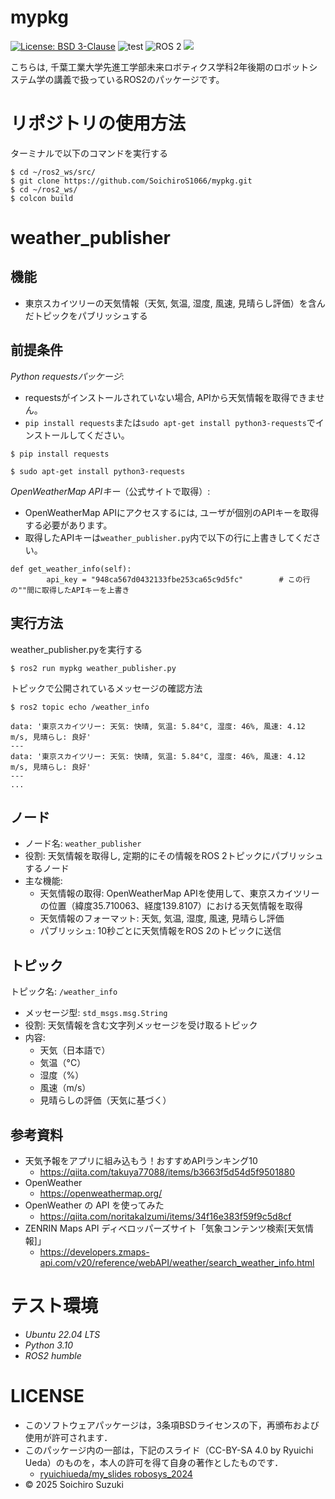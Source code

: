 # mypkg
[![License: BSD 3-Clause](https://img.shields.io/badge/License-BSD%203--Clause-blue.svg)](https://opensource.org/licenses/BSD-3-Clause)
![test](https://github.com/SoichiroS1066/mypkg/actions/workflows/test_counter_processor.yml/badge.svg)
<img src="https://img.shields.io/badge/ROS%202-00A1A7.svg?logo=ros&logoColor=white&style=for-the-badge" alt="ROS 2">
<img src="https://img.shields.io/badge/-Python-yellow.svg?logo=python&style=for-the-badge">


こちらは, 千葉工業大学先進工学部未来ロボティクス学科2年後期のロボットシステム学の講義で扱っているROS2のパッケージです。

# リポジトリの使用方法

ターミナルで以下のコマンドを実行する
```
$ cd ~/ros2_ws/src/
$ git clone https://github.com/SoichiroS1066/mypkg.git
$ cd ~/ros2_ws/
$ colcon build
```

# weather_publisher

## 機能
- 東京スカイツリーの天気情報（天気, 気温, 湿度, 風速, 見晴らし評価）を含んだトピックをパブリッシュする

## 前提条件 
*Python requestsパッケージ*: 
- requestsがインストールされていない場合, APIから天気情報を取得できません。   
- `pip install requests`または`sudo apt-get install python3-requests`でインストールしてください。
```
$ pip install requests
```
```
$ sudo apt-get install python3-requests
```

*OpenWeatherMap APIキー*（公式サイトで取得）:
- OpenWeatherMap APIにアクセスするには, ユーザが個別のAPIキーを取得する必要があります。
- 取得したAPIキーは`weather_publisher.py`内で以下の行に上書きしてください。
```
def get_weather_info(self):
        api_key = "948ca567d0432133fbe253ca65c9d5fc"        # この行の""間に取得したAPIキーを上書き
```

## 実行方法
weather_publisher.pyを実行する
```
$ ros2 run mypkg weather_publisher.py
``` 

トピックで公開されているメッセージの確認方法
```
$ ros2 topic echo /weather_info
```
```
data: '東京スカイツリー: 天気: 快晴, 気温: 5.84°C, 湿度: 46%, 風速: 4.12 m/s, 見晴らし: 良好'
---
data: '東京スカイツリー: 天気: 快晴, 気温: 5.84°C, 湿度: 46%, 風速: 4.12 m/s, 見晴らし: 良好'
---
...
```

## ノード
- ノード名: `weather_publisher`
- 役割: 天気情報を取得し, 定期的にその情報をROS 2トピックにパブリッシュするノード
- 主な機能:
    - 天気情報の取得: OpenWeatherMap APIを使用して、東京スカイツリーの位置（緯度35.710063、経度139.8107）における天気情報を取得
    - 天気情報のフォーマット: 天気, 気温, 湿度, 風速, 見晴らし評価
    - パブリッシュ: 10秒ごとに天気情報をROS 2のトピックに送信

## トピック
トピック名: `/weather_info`
- メッセージ型: `std_msgs.msg.String`
- 役割: 天気情報を含む文字列メッセージを受け取るトピック
- 内容:
    - 天気（日本語で）
    - 気温（°C）
    - 湿度（%）
    - 風速（m/s）
    - 見晴らしの評価（天気に基づく）

## 参考資料
- 天気予報をアプリに組み込もう！おすすめAPIランキング10
    - https://qiita.com/takuya77088/items/b3663f5d54d5f9501880
- OpenWeather
    - https://openweathermap.org/
- OpenWeather の API を使ってみた
    - https://qiita.com/noritakaIzumi/items/34f16e383f59f9c5d8cf
- ZENRIN Maps API ディベロッパーズサイト「気象コンテンツ検索[天気情報]」
    - https://developers.zmaps-api.com/v20/reference/webAPI/weather/search_weather_info.html
# テスト環境
- *Ubuntu 22.04 LTS*
- *Python 3.10*
- *ROS2 humble*

# LICENSE

- このソフトウェアパッケージは，3条項BSDライセンスの下，再頒布および使用が許可されます．
- このパッケージ内の一部は，下記のスライド（CC-BY-SA 4.0 by Ryuichi Ueda）のものを，本人の許可を得て自身の著作としたものです．
    - [ryuichiueda/my_slides robosys_2024](https://github.com/ryuichiueda/my_slides/tree/master/robosys_2024)
- © 2025 Soichiro Suzuki
